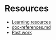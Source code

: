 # Resources

- [Learning resources](learning-resources.md)
- [doc-references.md](doc-references__.md)
- [Past work](past-work.md)
